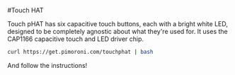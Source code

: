 <!--
---
name: Touch pHAT
class: board
type: touch
formfactor: pHAT
manufacturer: Pimoroni
description: A 6 capacitive touch pads add-on for your Raspberry Pi
url: http://shop.pimoroni.com/products/touch-phat
github: https://github.com/pimoroni/touch-phat
buy: http://shop.pimoroni.com/products/touch-phat
image: 'touch-phat.png'
pincount: 40
eeprom: no
power:
  '1':
ground:
  '6':
  '9':
  '14':
  '20':
  '25':
  '30':
  '34':
  '39':
pin:
  '3':
    mode: i2c
  '5':
    mode: i2c
i2c:
  '0x2c':
    name: Cap Touch
    device: cap1166
-->
#Touch HAT

Touch pHAT has six capacitive touch buttons, each with a bright white LED, designed to be completely agnostic about what they're used for. It uses the CAP1166 capacitive touch and LED driver chip.

```bash
curl https://get.pimoroni.com/touchphat | bash
```

And follow the instructions!
